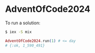 # AdventOfCode2024

To run a solution:

```sh
$ iex -S mix
```

```elixir
AdventOfCode2024.run(1) # <= day
# {:ok, 1_590_491}
```
